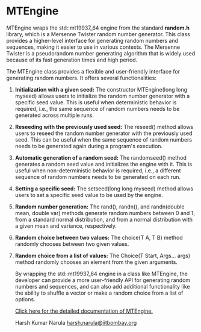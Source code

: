 # MTEngine

MTEngine wraps the std::mt19937_64 engine from the standard **random.h** library, which is a Mersenne Twister random number generator. This class provides a higher-level interface for generating random numbers and sequences, making it easier to use in various contexts. The Mersenne Twister is a pseudorandom number generating algorithm that is widely used because of its fast generation times and high period.

The MTEngine class provides a flexible and user-friendly interface for generating random numbers. It offers several functionalities:

1. **Initialization with a given seed:** 
   The constructor MTEngine(long long myseed) allows users to initialize the random number generator with a specific seed value. This is useful when deterministic behavior is required, i.e., the same sequence of random numbers needs to be generated across multiple runs.

2. **Reseeding with the previously used seed:** 
   The reseed() method allows users to reseed the random number generator with the previously used seed. This can be useful when the same sequence of random numbers needs to be generated again during a program's execution.

3. **Automatic generation of a random seed:**
    The randomseed() method generates a random seed value and initializes the engine with it. This is useful when non-deterministic behavior is required, i.e., a different sequence of random numbers needs to be generated on each run.

4. **Setting a specific seed:**
   The setseed(long long myseed) method allows users to set a specific seed value to be used by the engine.

5. **Random number generation:** 
   The rand(), randn(), and randn(double mean, double var) methods generate random numbers between 0 and 1, from a standard normal distribution, and from a normal distribution with a given mean and variance, respectively.

6. **Random choice between two values:** 
   The choice(T A, T B) method randomly chooses between two given values.

7. **Random choice from a list of values:**
   The Choice(T Start, Args... args) method randomly chooses an element from the given arguments.

   By wrapping the std::mt19937_64 engine in a class like MTEngine, the developer can provide a more user-friendly API for generating random numbers and sequences, and can also add additional functionality like the ability to shuffle a vector or make a random choice from a list of options.

   [Click here for the detailed documentation of MTEngine.](https://harshn05.github.io/MTEngine/)

   Harsh Kumar Narula
   <harsh.narula@iitbombay.org>

